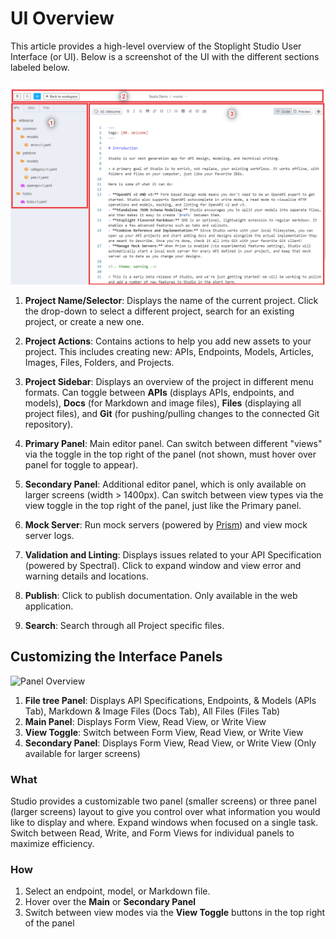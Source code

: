 # UI Overview

This article provides a high-level overview of the Stoplight Studio User Interface (or UI). Below is a screenshot of the UI with the different sections labeled below.

![Overview of the Studio User Interface](../assets/images/ui-overview.png)

1. **Project Name/Selector**: Displays the name of the current project. Click the drop-down to select a different project, search for an existing project, or create a new one.

2. **Project Actions**: Contains actions to help you add new assets to your project. This includes creating new: APIs, Endpoints, Models, Articles, Images, Files, Folders, and Projects.

3. **Project Sidebar**: Displays an overview of the project in different menu formats. Can toggle between **APIs** (displays APIs, endpoints, and models), **Docs** (for Markdown and image files), **Files** (displaying all project files), and **Git** (for pushing/pulling changes to the connected Git repository).

4. **Primary Panel**: Main editor panel. Can switch between different "views" via the toggle in the top right of the panel (not shown, must hover over panel for toggle to appear).

5. **Secondary Panel**: Additional editor panel, which is only available on larger screens (width > 1400px). Can switch between view types via the view toggle in the top right of the panel, just like the Primary panel.

6. **Mock Server**: Run mock servers (powered by [Prism](https://stoplight.io/prism)) and view mock server logs.

7. **Validation and Linting**: Displays issues related to your API Specification (powered by Spectral). Click to expand window and view error and warning details and locations.

8. **Publish**: Click to publish documentation. Only available in the web application.

9. **Search**: Search through all Project specific files.

## Customizing the Interface Panels

![Panel Overview](../assets/images/panel-overview.png)

1. **File tree Panel**: Displays API Specifications, Endpoints, & Models (APIs Tab), Markdown & Image Files (Docs Tab), All Files (Files Tab)
2. **Main Panel**: Displays Form View, Read View, or Write View
3. **View Toggle**: Switch between Form View, Read View, or Write View
4. **Secondary Panel**: Displays Form View, Read View, or Write View (Only available for larger screens)

### What

Studio provides a customizable two panel (smaller screens) or three panel (larger screens) layout to give you control over what information you would like to display and where. Expand windows when focused on a single task. Switch between Read, Write, and Form Views for individual panels to maximize efficiency.

### How

1. Select an endpoint, model, or Markdown file.
2. Hover over the **Main** or **Secondary Panel**
3. Switch between view modes via the **View Toggle** buttons in the top right of the panel
